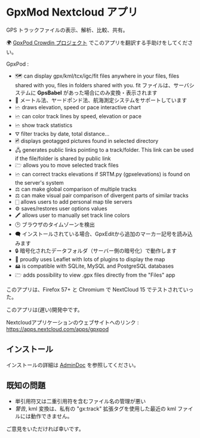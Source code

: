 # GpxMod Nextcloud アプリ

GPS トラックファイルの表示、解析、比較、共有。

🌍 [GpxPod Crowdin プロジェクト](https://crowdin.com/project/gpxpod) でこのアプリを翻訳する手助けをしてください。

GpxPod :

* 🗺 can display gpx/kml/tcx/igc/fit files anywhere in your files, files shared with you, files in folders shared with you. fit ファイルは、サーバシステムに **GpsBabel** があった場合にのみ変換・表示されます
* 📏 メートル法、ヤードポンド法、航海測定システムをサポートしています
* 🗠 draws elevation, speed or pace interactive chart
* 🗠 can color track lines by speed, elevation or pace
* 🗠 show track statistics
* ⛛ filter tracks by date, total distance...
* 🖻 displays geotagged pictures found in selected directory
* 🖧 generates public links pointing to a track/folder. This link can be used if the file/folder is shared by public link
* 🗁 allows you to move selected track files
* 🗠 can correct tracks elevations if SRTM.py (gpxelevations) is found on the server's system
* ⚖ can make global comparison of multiple tracks
* ⚖ can make visual pair comparison of divergent parts of similar tracks
* 🀆 allows users to add personal map tile servers
* ⚙ saves/restores user options values
* 🖍 allows user to manually set track line colors
* 🕑 ブラウザのタイムゾーンを検出
* 🗬 インストールされている場合、GpxEditから追加のマーカー記号を読み込みます
* 🔒 暗号化されたデータフォルダ（サーバー側の暗号化）で動作します
* 🍂 proudly uses Leaflet with lots of plugins to display the map
* 🖴 is compatible with SQLite, MySQL and PostgreSQL databases
* 🗁 adds possibility to view .gpx files directly from the "Files" app

このアプリは、Firefox 57+ と Chromium で NextCloud 15 でテストされていった。

このアプリは(遅い)開発中です。

Nextcloudアプリケーションのウェブサイトへのリンク : https://apps.nextcloud.com/apps/gpxpod

## インストール

インストールの詳細は [AdminDoc](https://gitlab.com/eneiluj/gpxpod-oc/wikis/admindoc) を参照してください。

## 既知の問題

* 単引用符又は二重引用符を含むファイル名の管理が悪い
* *警告*, kml 変換は、私有の "gx:track" 拡張タグを使用した最近の kml ファイルには動作できません。

ご意見をいただければ幸いです。